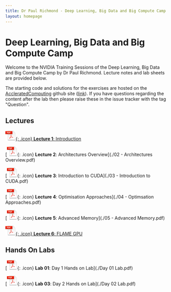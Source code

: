 ```yaml
---
title: Dr Paul Richmond - Deep Learning, Big Data and Big Compute Camp
layout: homepage
---
```


# Deep Learning, Big Data and Big Compute Camp

Welcome to the NVIDIA Training Sessions of the Deep Learning, Big Data and Big Compute Camp by Dr Paul Richmond. Lecture notes and lab sheets are provided below. 

The starting code and solutions for the exercises are hosted on the [AccleratedComputing](http://www.acceleratedcomputing.ac.uk) github site ([link](https://github.com/AcceleratedComputing/)). If you have questions regarding the content after the lab then please raise these in the issue tracker with the tag "Question".

## Lectures

[![Lecture 1](../../../assets/images/pdf.png){: .icon} **Lecture 1**: Introduction](./)

[![Lecture 2](../../../assets/images/pdf.png){: .icon} **Lecture 2**: Architectures Overview](./02 - Architectures Overview.pdf)

[![Lecture 3](../../../assets/images/pdf.png){: .icon} **Lecture 3**: Introduction to CUDA](./03 - Introduction to CUDA.pdf)

[![Lecture 4](../../../assets/images/pdf.png){: .icon} **Lecture 4**: Optimisation Approaches](./04 - Optimsation Approaches.pdf)

[![Lecture 5](../../../assets/images/pdf.png){: .icon} **Lecture 5**: Advanced Memory](./05 - Advanced Memory.pdf)

[![Lecture 6](../../../assets/images/pdf.png){: .icon} **Lecture 6**: FLAME GPU](./)

## Hands On Labs

[![Lab 01](../../../assets/images/pdf.png){: .icon} **Lab 01**: Day 1 Hands on Lab](./Day 01 Lab.pdf)

[![Lab 02](../../../assets/images/pdf.png){: .icon} **Lab 03**: Day 2 Hands on Lab](./Day 02 Lab.pdf)
